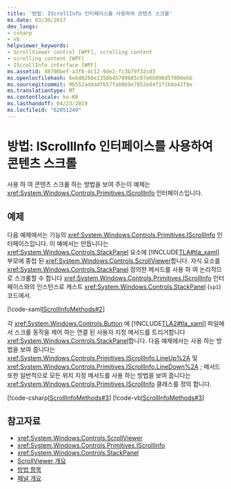```yaml
---
title: '방법: IScrollInfo 인터페이스를 사용하여 콘텐츠 스크롤'
ms.date: 03/30/2017
dev_langs:
- csharp
- vb
helpviewer_keywords:
- ScrollViewer control [WPF], scrolling content
- scrolling content [WPF]
- IScrollInfo interface [WPF]
ms.assetid: d8700bef-a3f8-4c12-9de2-fc3b79f32cd3
ms.openlocfilehash: 6ebd8268e1358b45709885c07e6b096d5f806ebb
ms.sourcegitcommit: 9b552addadfb57fab0b9e7852ed4f1f1b8a42f8e
ms.translationtype: MT
ms.contentlocale: ko-KR
ms.lasthandoff: 04/23/2019
ms.locfileid: "62051249"
---
```

# <a name="how-to-scroll-content-by-using-the-iscrollinfo-interface"></a>방법: IScrollInfo 인터페이스를 사용하여 콘텐츠 스크롤
사용 하 여 콘텐츠 스크롤 하는 방법을 보여 주는이 예제는 <xref:System.Windows.Controls.Primitives.IScrollInfo> 인터페이스입니다.  
  
## <a name="example"></a>예제  
 다음 예제에서는 기능의 <xref:System.Windows.Controls.Primitives.IScrollInfo> 인터페이스입니다. 이 예에서는 만듭니다는 <xref:System.Windows.Controls.StackPanel> 요소에 [!INCLUDE[TLA#tla_xaml](../../../../includes/tlasharptla-xaml-md.md)] 부모에 중첩 된 <xref:System.Windows.Controls.ScrollViewer>합니다. 자식 요소를 <xref:System.Windows.Controls.StackPanel> 정의한 메서드를 사용 하 여 논리적으로 스크롤할 수 합니다 <xref:System.Windows.Controls.Primitives.IScrollInfo> 인터페이스와의 인스턴스로 캐스트 <xref:System.Windows.Controls.StackPanel> (`sp1`) 코드에서.  
  
 [!code-xaml[IScrollInfoMethods#2](~/samples/snippets/csharp/VS_Snippets_Wpf/IScrollInfoMethods/CSharp/Window1.xaml#2)]  
  
 각 <xref:System.Windows.Controls.Button> 에 [!INCLUDE[TLA2#tla_xaml](../../../../includes/tla2sharptla-xaml-md.md)] 파일에서 스크롤 동작을 제어 하는 연결 된 사용자 지정 메서드를 트리거합니다 <xref:System.Windows.Controls.StackPanel>합니다. 다음 예제에서는 사용 하는 방법을 보여 줍니다는 <xref:System.Windows.Controls.Primitives.IScrollInfo.LineUp%2A> 및 <xref:System.Windows.Controls.Primitives.IScrollInfo.LineDown%2A> ; 메서드 또한 일반적으로 모든 위치 지정 메서드를 사용 하는 방법을 보여 줍니다는 <xref:System.Windows.Controls.Primitives.IScrollInfo> 클래스를 정의 합니다.  
  
 [!code-csharp[IScrollInfoMethods#3](~/samples/snippets/csharp/VS_Snippets_Wpf/IScrollInfoMethods/CSharp/Window1.xaml.cs#3)]
 [!code-vb[IScrollInfoMethods#3](~/samples/snippets/visualbasic/VS_Snippets_Wpf/IScrollInfoMethods/VisualBasic/Window1.xaml.vb#3)]  
  
## <a name="see-also"></a>참고자료

- <xref:System.Windows.Controls.ScrollViewer>
- <xref:System.Windows.Controls.Primitives.IScrollInfo>
- <xref:System.Windows.Controls.StackPanel>
- [ScrollViewer 개요](scrollviewer-overview.md)
- [방법 항목](scrollviewer-how-to-topics.md)
- [패널 개요](panels-overview.md)
